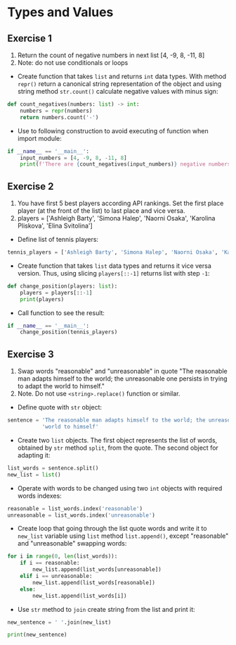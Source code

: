# Types and Values

## Exercise 1

1. Return the count of negative numbers in next list [4, -9, 8, -11, 8]
2. Note: do not use conditionals or loops

* Create function that takes `list` and returns `int` data types. With method `repr()` return a canonical string representation of the object and using string method `str.count()` calculate negative values with minus sign:

```python
def count_negatives(numbers: list) -> int:
    numbers = repr(numbers)
    return numbers.count('-')
```

* Use to following construction to avoid executing of function when import module:

```python
if __name__ == '__main__':
    input_numbers = [4, -9, 8, -11, 8]
    print(f'There are {count_negatives(input_numbers)} negative numbers in list {input_numbers}')
```

## Exercise 2

1. You have first 5 best players according API rankings. Set the first place player (at the front of the list) to last place and vice versa.
2. players = ['Ashleigh Barty', 'Simona Halep', 'Naorni Osaka', 'Karolina Pliskova', 'Elina Svitolina']

* Define list of tennis players:

```python
tennis_players = ['Ashleigh Barty', 'Simona Halep', 'Naorni Osaka', 'Karolina Pliskova', 'Elina Svitolina']
``` 

* Create function that takes `list` data types and returns it vice versa version. Thus, using slicing `players[::-1]` returns list with step `-1`:

```python
def change_position(players: list):
    players = players[::-1]
    print(players)
```

* Call function to see the result:

```python
if __name__ == '__main__':
    change_position(tennis_players)
```

## Exercise 3

1. Swap words "reasonable" and "unreasonable" in quote "The reasonable man adapts himself to the world; the unreasonable one persists in trying to adapt the world to himself."
2. Note. Do not use `<string>.replace()` function or similar.

* Define quote with `str` object:

```python
sentence = 'The reasonable man adapts himself to the world; the unreasonable one persists in trying to adapt the ' \
           'world to himself'
```

* Create two `list` objects. The first object represents the list of words, obtained by `str` method `split`, from the quote. The second object for adapting it:

```python
list_words = sentence.split()
new_list = list()
```

* Operate with words to be changed using two `int` objects with required words indexes:

```python
reasonable = list_words.index('reasonable')
unreasonable = list_words.index('unreasonable')
```

* Create loop that going through the list quote words and write it to `new_list` variable using `list` method `list.append()`, except "reasonable" and "unreasonable" swapping words:

```python
for i in range(0, len(list_words)):
    if i == reasonable:
        new_list.append(list_words[unreasonable])
    elif i == unreasonable:
        new_list.append(list_words[reasonable])
    else:
        new_list.append(list_words[i])
```

* Use `str` method to `join` create string from the list and print it:

```python
new_sentence = ' '.join(new_list)

print(new_sentence)
```

